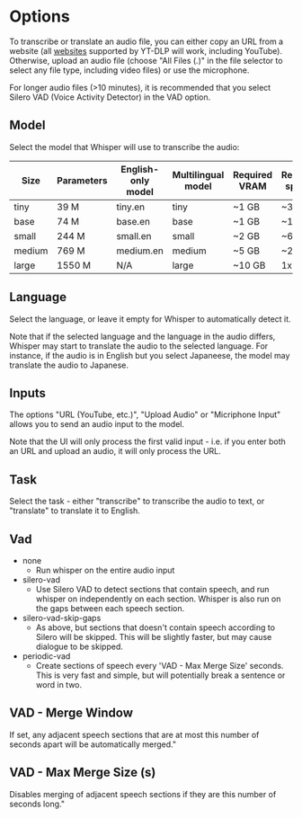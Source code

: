 # Options
To transcribe or translate an audio file, you can either copy an URL from a website (all [websites](https://github.com/yt-dlp/yt-dlp/blob/master/supportedsites.md) supported by YT-DLP will work, including YouTube). Otherwise, upload an audio file (choose "All Files (*.*)" in the file selector to select any file type, including video files) or use the microphone.

For longer audio files (>10 minutes), it is recommended that you select Silero VAD (Voice Activity Detector) in the VAD option.

## Model
Select the model that Whisper will use to transcribe the audio:

| Size   | Parameters | English-only model | Multilingual model | Required VRAM | Relative speed |
|--------|------------|--------------------|--------------------|---------------|----------------|
| tiny   | 39 M       | tiny.en            | tiny               | ~1 GB         | ~32x           |
| base   | 74 M       | base.en            | base               | ~1 GB         | ~16x           |
| small  | 244 M      | small.en           | small              | ~2 GB         | ~6x            |
| medium | 769 M      | medium.en          | medium             | ~5 GB         | ~2x            |
| large  | 1550 M     | N/A                | large              | ~10 GB        | 1x             |

## Language

Select the language, or leave it empty for Whisper to automatically detect it. 

Note that if the selected language and the language in the audio differs, Whisper may start to translate the audio to the selected language. For instance, if the audio is in English but you select Japaneese, the model may translate the audio to Japanese.

## Inputs
The options "URL (YouTube, etc.)", "Upload Audio" or "Micriphone Input" allows you to send an audio input to the model.

Note that the UI will only process the first valid input - i.e. if you enter both an URL and upload an audio, it will only process the URL. 

## Task
Select the task - either "transcribe" to transcribe the audio to text, or "translate" to translate it to English.

## Vad
* none
  * Run whisper on the entire audio input
* silero-vad
   * Use Silero VAD to detect sections that contain speech, and run whisper on independently on each section. Whisper is also run on the gaps between each speech section.
* silero-vad-skip-gaps
   * As above, but sections that doesn't contain speech according to Silero will be skipped. This will be slightly faster, but may cause dialogue to be skipped.
* periodic-vad
   * Create sections of speech every 'VAD - Max Merge Size' seconds. This is very fast and simple, but will potentially break a sentence or word in two.

## VAD - Merge Window
If set, any adjacent speech sections that are at most this number of seconds apart will be automatically merged."

## VAD - Max Merge Size (s)
Disables merging of adjacent speech sections if they are this number of seconds long."